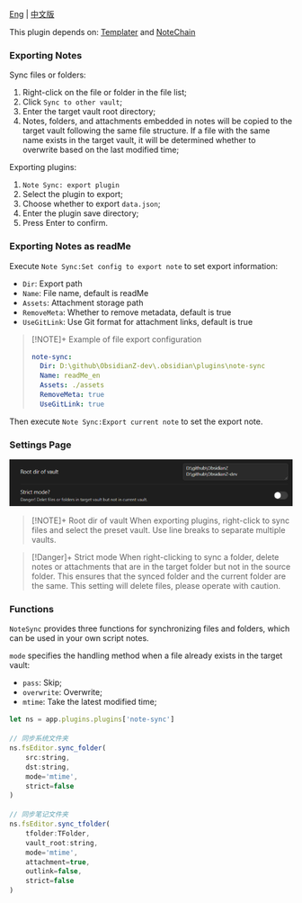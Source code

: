 
[Eng](./README.md) | [中文版](./readMe_中文.md)

This plugin depends on: [Templater](https://github.com/SilentVoid13/Templater) and [NoteChain](https://github.com/zigholding/obsidian-notechain-plugin)

### Exporting Notes

Sync files or folders:
1. Right-click on the file or folder in the file list;
2. Click `Sync to other vault`;
3. Enter the target vault root directory;
4. Notes, folders, and attachments embedded in notes will be copied to the target vault following the same file structure. If a file with the same name exists in the target vault, it will be determined whether to overwrite based on the last modified time;

Exporting plugins:
1. `Note Sync: export plugin`
2. Select the plugin to export;
3. Choose whether to export `data.json`;
4. Enter the plugin save directory;
5. Press Enter to confirm.

### Exporting Notes as readMe

Execute `Note Sync:Set config to export note` to set export information:
- `Dir`: Export path
- `Name`: File name, default is readMe
- `Assets`: Attachment storage path
- `RemoveMeta`: Whether to remove metadata, default is true
- `UseGitLink`: Use Git format for attachment links, default is true

> [!NOTE]+ Example of file export configuration
> ```yaml
> note-sync:
>   Dir: D:\github\ObsidianZ-dev\.obsidian\plugins\note-sync
>   Name: readMe_en
>   Assets: ./assets
>   RemoveMeta: true
>   UseGitLink: true
> ```

Then execute `Note Sync:Export current note` to set the export note.

### Settings Page

![Pasted image 20241215125538.png](./assets/Pasted%20image%2020241215125538.png)

> [!NOTE]+ Root dir of vault
> When exporting plugins, right-click to sync files and select the preset vault. Use line breaks to separate multiple vaults.

> [!Danger]+ Strict mode
> When right-clicking to sync a folder, delete notes or attachments that are in the target folder but not in the source folder. This ensures that the synced folder and the current folder are the same. This setting will delete files, please operate with caution.

### Functions

`NoteSync` provides three functions for synchronizing files and folders, which can be used in your own script notes.

`mode` specifies the handling method when a file already exists in the target vault:
- `pass`: Skip;
- `overwrite`: Overwrite;
- `mtime`: Take the latest modified time;


```js
let ns = app.plugins.plugins['note-sync']

// 同步系统文件夹
ns.fsEditor.sync_folder(
	src:string,
	dst:string,
	mode='mtime',
	strict=false
)

// 同步笔记文件夹
ns.fsEditor.sync_tfolder(
	tfolder:TFolder,
	vault_root:string,
	mode='mtime',
	attachment=true,
	outlink=false,
	strict=false
)
```